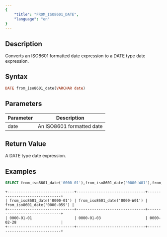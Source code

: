```yaml
---
{
    "title": "FROM_ISO8601_DATE",
    "language": "en"
}
---
```

<!-- 
Licensed to the Apache Software Foundation (ASF) under one
or more contributor license agreements.  See the NOTICE file
distributed with this work for additional information
regarding copyright ownership.  The ASF licenses this file
to you under the Apache License, Version 2.0 (the
"License"); you may not use this file except in compliance
with the License.  You may obtain a copy of the License at

  http://www.apache.org/licenses/LICENSE-2.0

Unless required by applicable law or agreed to in writing,
software distributed under the License is distributed on an
"AS IS" BASIS, WITHOUT WARRANTIES OR CONDITIONS OF ANY
KIND, either express or implied.  See the License for the
specific language governing permissions and limitations
under the License.
-->

## Description

Converts an ISO8601 formatted date expression to a DATE type date expression.

## Syntax

```sql
DATE from_iso8601_date(VARCHAR date)
```

## Parameters

| Parameter | Description |
| -- | -- |
| date | An ISO8601 formatted date |

## Return Value

A DATE type date expression.

## Examples

```sql
SELECT from_iso8601_date('0000-01'),from_iso8601_date('0000-W01'),from_iso8601_date('0000-059');
```

```text
+------------------------------+-------------------------------+-------------------------------+
| from_iso8601_date('0000-01') | from_iso8601_date('0000-W01') | from_iso8601_date('0000-059') |
+------------------------------+-------------------------------+-------------------------------+
| 0000-01-01                   | 0000-01-03                    | 0000-02-28                    |
+------------------------------+-------------------------------+-------------------------------+
```